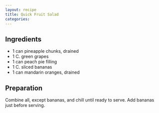 ```yaml
---
layout: recipe
title: Quick Fruit Salad
categories:
---
```


## Ingredients

- 1 can pineapple chunks, drained
- 1 C. green grapes
- 1 can peach pie filling
- 1 C. sliced bananas
- 1 can mandarin oranges, drained

## Preparation

Combine all, except bananas, and chill until ready to serve.  Add bananas just before serving.
